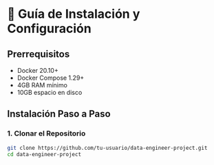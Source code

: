 # 🚀 Guía de Instalación y Configuración

## Prerrequisitos

- Docker 20.10+
- Docker Compose 1.29+
- 4GB RAM mínimo
- 10GB espacio en disco

## Instalación Paso a Paso

### 1. Clonar el Repositorio
```bash
git clone https://github.com/tu-usuario/data-engineer-project.git
cd data-engineer-project
